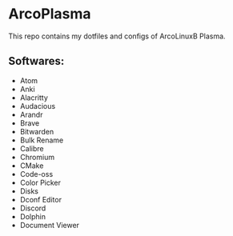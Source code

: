 # ArcoPlasma
This repo contains my dotfiles and configs of ArcoLinuxB Plasma.
<h2>Softwares:</h2>
	<ul>
		<li>Atom</li>
		<li>Anki</li>
		<li>Alacritty</li>
		<li>Audacious</li>
		<li>Arandr</li>
		<li>Brave</li>
		<li>Bitwarden</li>
		<li>Bulk Rename</li>
		<li>Calibre</li>
		<li>Chromium</li>
		<li>CMake</li>
		<li>Code-oss</li>
		<li>Color Picker</li>
		<li>Disks</li>
		<li>Dconf Editor</li>
		<li>Discord</li>
		<li>Dolphin</li>
		<li>Document Viewer</li>
	</ul>